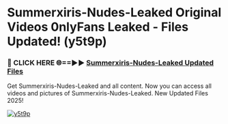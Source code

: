 # Summerxiris-Nudes-Leaked Original Videos 0nlyFans Leaked - Files Updated! (y5t9p)

<h3>🔴 CLICK HERE 🌐==►► <a href="https://tinyurl.com/yc6ubb5a" rel="nofollow">Summerxiris-Nudes-Leaked Updated Files</a></h3>

Get Summerxiris-Nudes-Leaked and all content. Now you can access all videos and pictures of Summerxiris-Nudes-Leaked. New Updated Files 2025!

[![y5t9p](https://i.imgur.com/7eu0CRL.gif)](https://tinyurl.com/yc6ubb5a)

